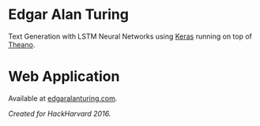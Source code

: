 # Edgar Alan Turing
Text Generation with LSTM Neural Networks using [Keras](https://keras.io/) running on top of [Theano](http://deeplearning.net/software/theano/).

# Web Application
Available at [edgaralanturing.com](edgaralanturing.com).

_Created for HackHarvard 2016._
